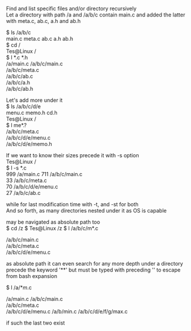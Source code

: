 Find and list specific files and/or directory recursively   
Let a directory with path /a and /a/b/c contain main.c and added the latter with meta.c, ab.c, a.h and ab.h

  $ ls /a/b/c  
  main.c meta.c ab.c a.h ab.h   
  $ cd /   
  Tes@Linux /   
  $ l *.c *.h  
  /a/main.c
  /a/b/c/main.c   
  /a/b/c/meta.c   
  /a/b/c/ab.c    
  /a/b/c/a.h   
  /a/b/c/ab.h   

Let's add more under it    
  $ ls /a/b/c/d/e   
  menu.c memo.h cd.h   
  Tes@Linux /   
  $ l me*.?   
  /a/b/c/meta.c   
  /a/b/c/d/e/menu.c   
  /a/b/c/d/e/memo.h   
  
If we want to know their sizes precede it with -s option   
  Tes@Linux /   
  $ l -s *.c   
  999 /a/main.c
  711 /a/b/c/main.c   
  33 /a/b/c/meta.c   
  70 /a/b/c/d/e/menu.c   
  27 /a/b/c/ab.c
  
while for last modification time with -t, and -st for both   
And so forth, as many directories nested under it as OS is capable   

may be navigated as absolute path too  
$ cd /z
$ Tes@Linux /z
$ l /a/b/c/m*.c

/a/b/c/main.c   
/a/b/c/meta.c   
/a/b/c/d/e/menu.c

as absolute path it can even search for any more depth under a directory precede the keyword '**' but must be typed with preceding '\' to escape from bash expansion

$ l /a/\**m*.c

/a/main.c
/a/b/c/main.c   
/a/b/c/meta.c   
/a/b/c/d/e/menu.c
/a/b/min.c
/a/b/c/d/e/f/g/max.c

if such the last two exist

